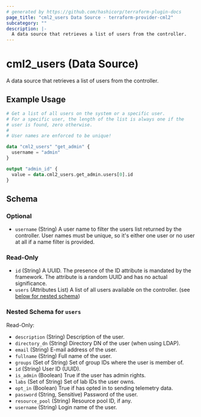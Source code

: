 ```yaml
---
# generated by https://github.com/hashicorp/terraform-plugin-docs
page_title: "cml2_users Data Source - terraform-provider-cml2"
subcategory: ""
description: |-
  A data source that retrieves a list of users from the controller.
---
```


# cml2_users (Data Source)

A data source that retrieves a list of users from the controller.

## Example Usage

```terraform
# Get a list of all users on the system or a specific user.
# For a specific user, the length of the list is always one if the
# user is found, zero otherwise.
#
# User names are enforced to be unique!

data "cml2_users" "get_admin" {
  username = "admin"
}

output "admin_id" {
  value = data.cml2_users.get_admin.users[0].id
}
```

<!-- schema generated by tfplugindocs -->
## Schema

### Optional

- `username` (String) A user name to filter the users list returned by the controller. User names must be unique, so it's either one user or no user at all if a name filter is provided.

### Read-Only

- `id` (String) A UUID. The presence of the ID attribute is mandated by the framework. The attribute is a random UUID and has no actual significance.
- `users` (Attributes List) A list of all users available on the controller. (see [below for nested schema](#nestedatt--users))

<a id="nestedatt--users"></a>
### Nested Schema for `users`

Read-Only:

- `description` (String) Description of the user.
- `directory_dn` (String) Directory DN of the user (when using LDAP).
- `email` (String) E-mail address of the user.
- `fullname` (String) Full name of the user.
- `groups` (Set of String) Set of group IDs where the user is member of.
- `id` (String) User ID (UUID).
- `is_admin` (Boolean) True if the user has admin rights.
- `labs` (Set of String) Set of lab IDs the user owns.
- `opt_in` (Boolean) True if has opted in to sending telemetry data.
- `password` (String, Sensitive) Password of the user.
- `resource_pool` (String) Resource pool ID, if any.
- `username` (String) Login name of the user.


